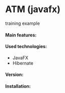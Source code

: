 # **ATM (javafx)**
training example
#### Main features:
#### Used technologies:
+ JavaFX
+ Hibernate
#### Version:
#### Installation:
